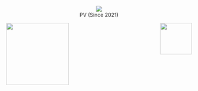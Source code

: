 <p align="center">
  <a href="https://count.getloli.com"><img src="https://count.getloli.com/get/@satouriko?theme=asoul" /></a>
  <br />
  PV (Since 2021)
</p>

<a href="https://sourcerer.io/satouriko">
  <picture>
    <source media="(prefers-color-scheme: dark)" srcset="https://github-readme-stats.vercel.app/api?username=satouriko&show_icons=true&theme=omni" />
    <img src="https://github-readme-stats.vercel.app/api?username=satouriko&show_icons=true" height="170" />
  </picture>
</a>

<a href="https://leetcode.com/satouriko">
  <picture>
    <img align="right" src="https://leetcode-progress.cool2645.workers.dev/?username=satouriko" height="86" />
  </picture>
</a>
